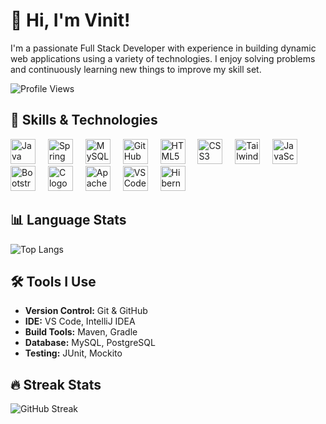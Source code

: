 # 👋 Hi, I'm Vinit!

I'm a passionate Full Stack Developer with experience in building dynamic web applications using a variety of technologies. I enjoy solving problems and continuously learning new things to improve my skill set.

![Profile Views](https://komarev.com/ghpvc/?username=your-username&color=blue)

## 🚀 Skills & Technologies

<div align="left">
  <img src="https://cdn.jsdelivr.net/gh/devicons/devicon/icons/java/java-original.svg" height="40" alt="Java logo" />
  <img width="12" />
  <img src="https://cdn.jsdelivr.net/gh/devicons/devicon/icons/spring/spring-original.svg" height="40" alt="Spring logo" />
  <img width="12" />
  <img src="https://cdn.simpleicons.org/mysql/4479A1" height="40" alt="MySQL logo" />
  <img width="12" />
  <img src="https://skillicons.dev/icons?i=github" height="40" alt="GitHub logo" />
  <img width="12" />
  <img src="https://cdn.jsdelivr.net/gh/devicons/devicon/icons/html5/html5-original.svg" height="40" alt="HTML5 logo" />
  <img width="12" />
  <img src="https://cdn.jsdelivr.net/gh/devicons/devicon/icons/css3/css3-original.svg" height="40" alt="CSS3 logo" />
  <img width="12" />
  <img src="https://cdn.simpleicons.org/tailwindcss/06B6D4" height="40" alt="TailwindCSS logo" />
  <img width="12" />
  <img src="https://cdn.jsdelivr.net/gh/devicons/devicon/icons/javascript/javascript-original.svg" height="40" alt="JavaScript logo" />
  <img width="12" />
  <img src="https://cdn.jsdelivr.net/gh/devicons/devicon/icons/bootstrap/bootstrap-original.svg" height="40" alt="Bootstrap logo" />
  <img width="12" />
  <img src="https://cdn.jsdelivr.net/gh/devicons/devicon/icons/c/c-original.svg" height="40" alt="C logo" />
  <img width="12" />
  <img src="https://skillicons.dev/icons?i=maven" height="40" alt="Apache Maven logo" />
  <img width="12" />
  <img src="https://skillicons.dev/icons?i=vscode" height="40" alt="VS Code logo" />
  <img width="12" />
  <img src="https://cdn.simpleicons.org/hibernate/59666C" height="40" alt="Hibernate logo" />
</div>

## 📊 Language Stats

![Top Langs](https://github-readme-stats.vercel.app/api/top-langs/?username=vin-it-9&layout=compact&langs_count=8&theme=radical)

## 🛠️ Tools I Use

- **Version Control:** Git & GitHub
- **IDE:** VS Code, IntelliJ IDEA
- **Build Tools:** Maven, Gradle
- **Database:** MySQL, PostgreSQL
- **Testing:** JUnit, Mockito

## 🔥 Streak Stats

![GitHub Streak](https://github-readme-streak-stats.herokuapp.com/?user=vin-it-9&theme=radical)
